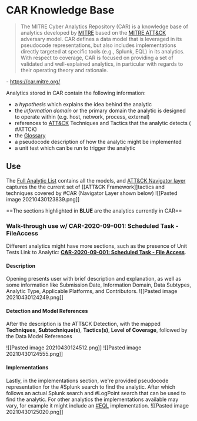 # CAR Knowledge Base
> The MITRE Cyber Analytics Repository (CAR) is a knowledge base of analytics developed by [MITRE](https://www.mitre.org) based on the [MITRE ATT&CK](https://attack.mitre.org/) adversary model. CAR defines a data model that is leveraged in its pseudocode representations, but also includes implementations directly targeted at specific tools (e.g., Splunk, EQL) in its analytics. With respect to coverage, CAR is focused on providing a set of validated and well-explained analytics, in particular with regards to their operating theory and rationale.

\- https://car.mitre.org/

Analytics stored in CAR contain the following information:
-   a _hypothesis_ which explains the idea behind the analytic
-   the _information domain_ or the primary domain the analytic is designed to operate within (e.g. host, network, process, external)
-   references to [ATT&CK](https://attack.mitre.org/) Techniques and Tactics that the analytic detects ( #ATTCK)
-   the [Glossary](https://car.mitre.org/Glossary)
-   a pseudocode description of how the analytic might be implemented
-   a unit test which can be run to trigger the analytic

## Use
The [Full Analytic List](https://car.mitre.org/analytics) contains all the models, and [ATT&CK Navigator layer](https://mitre-attack.github.io/attack-navigator/beta/enterprise/#layerURL=https%3A%2F%2Fraw.githubusercontent.com%2Fmitre-attack%2Fcar%2Fmaster%2Fdocs%2Fcar_attack%2Fcar_attack.json) captures the the current set of [[ATT&CK Framework]]tactics and techniques covered by #CAR (Navigator Layer shown below)
![[Pasted image 20210430123839.png]]

==The sections highlighted in **BLUE** are the analytics currently in CAR==
### Walk-through use w/ CAR-2020-09-001: Scheduled Task - FileAccess
Different analytics might have more sections, such as the presence of Unit Tests
Link to Analytic: **[CAR-2020-09-001: Scheduled Task - File Access](https://car.mitre.org/analytics/CAR-2020-09-001/)**.

#### Description
Opening presents user with brief description and explanation, as well as some information like Submission Date, Information Domain, Data Subtypes, Analytic Type, Applicable Platforms, and Contributors.
![[Pasted image 20210430124249.png]]

#### Detection and Model References
After the description is the ATT&CK Detection, with the mapped **Techniques**, **Subtechnique(s)**, **Tactics(s)**, **Level of Coverage**, followed by the Data Model References 

![[Pasted image 20210430124512.png]]
![[Pasted image 20210430124555.png]]


#### Implementations
Lastly, in the implementations section, we're provided pseudocode representation for the #Splunk search to find the analytic. After which follows an actual Splunk search and #LogPoint search that can be used to find the analytic. For other analytics the implementations available may vary, for example it might include an [#EQL](https://eql.readthedocs.io/en/latest/) implementation.
![[Pasted image 20210430125020.png]]
